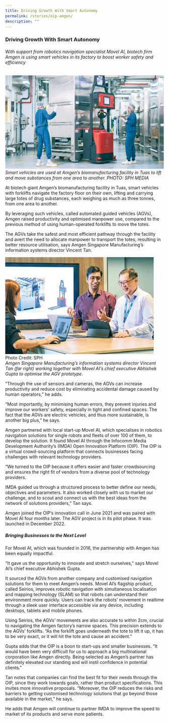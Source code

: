 ```yaml
---
title: Driving Growth With Smart Autonomy
permalink: /stories/oip-amgen/
description: ""
---
```

### Driving Growth With Smart Autonomy

###### With support from robotics navigation specialist Movel AI, biotech firm Amgen is using smart vehicles in its factory to boost worker safety and efficiency

![](/images/Success%20stories/oipamgen1.jpg)
*Smart vehicles are used at Amgen’s biomanufacturing facility in Tuas to lift and move substances from one area to another.&nbsp;PHOTO: SPH MEDIA*

At biotech giant Amgen’s biomanufacturing facility in Tuas, smart vehicles with forklifts navigate the factory floor on their own, lifting and carrying large totes of drug substances, each weighing as much as three tonnes, from one area to another.

By leveraging such vehicles, called automated guided vehicles (AGVs), Amgen raised productivity and optimised manpower use, compared to the previous method of using human-operated forklifts to move the totes. 

The AGVs take the safest and most efficient pathway through the facility and avert the need to allocate manpower to transport the totes, resulting in better resource utilisation, says Amgen Singapore Manufacturing’s information systems director Vincent Tan.

![](/images/Success%20stories/oipamgen2.jpg)
Photo Credit: SPH
<br>*Amgen Singapore Manufacturing’s information systems director Vincent Tan (far right) working together with Movel AI’s chief executive Abhishek Gupta to optimise the AGV prototype.*


“Through the use of sensors and cameras, the AGVs can increase productivity and reduce cost by eliminating accidental damage caused by human operators,” he adds.

“Most importantly, by minimising human errors, they prevent injuries and improve our workers’ safety, especially in tight and confined spaces. The fact that the AGVs are electric vehicles, and thus more sustainable, is another big plus,”
he says.

Amgen partnered with local start-up Movel AI, which specialises in robotics navigation solutions for single robots and
fleets of over 100 of them, to develop the solution. It found Movel AI through the Infocomm Media Development Authority’s (IMDA) Open Innovation Platform (OIP). The OIP is a virtual crowd-sourcing platform that connects businesses facing challenges with relevant technology providers.

“We turned to the OIP because it offers easier and faster crowdsourcing and ensures the right fit of vendors from a diverse pool of technology providers.

IMDA guided us through a structured process to better define our needs, objectives and parameters. It also worked closely with us to market our challenge, and to scout and connect us with the best ideas from the network of solutions providers,” Tan says.

Amgen joined the OIP’s innovation call in June 2021 and was paired with Movel AI four months later. The AGV project is in its pilot phase. It was launched in December 2022.

##### Bringing Businesses to the Next Level

For Movel AI, which was founded in 2016, the partnership with Amgen has been equally impactful.

“It gave us the opportunity to innovate and stretch ourselves,” says Movel AI’s chief executive Abhishek Gupta. 

It sourced the AGVs from another company and customised navigation solutions for them to meet Amgen’s needs. Movel AI’s flagship product, called Seirios, improves robotic navigation with simultaneous localisation and mapping technology (SLAM) so that robots can understand their environment more quickly. Users can track the robots’ movement in realtime through a sleek user interface accessible via any device, including desktops, tablets and mobile phones.

Using Seirios, the AGVs’ movements are also accurate to within 2cm, crucial to navigating the Amgen factory’s narrow spaces. This precision extends to the AGVs’ forklifts. “As the forklift goes underneath the tote to lift it up, it has to be very exact, or it will hit the tote and cause an accident.”

Gupta adds that the OIP is a boon to start-ups and smaller businesses. “It would have been very difficult for us to approach a big multinational corporation like Amgen directly. Being selected as Amgen’s partner has definitely elevated our standing and will instil confidence in potential clients.”

Tan notes that companies can find the best fit for their needs through the OIP, since they work towards goals, rather than product specifications. This invites more innovative proposals. “Moreover, the OIP reduces the risks and barriers to getting customised technology solutions that go beyond those available in the market,” he says.

He adds that Amgen will continue to partner IMDA to improve the speed to market of its products and serve more patients.